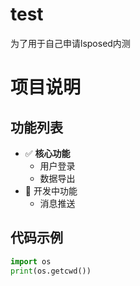 # test
为了用于自己申请lsposed内测
# 项目说明

## 功能列表
- ✅ **核心功能**
  - 用户登录
  - 数据导出
- 🚧 开发中功能
  - 消息推送

## 代码示例
```python
import os
print(os.getcwd())
